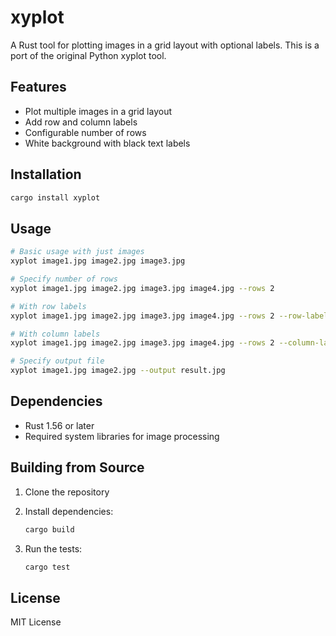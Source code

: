 # xyplot

A Rust tool for plotting images in a grid layout with optional labels. This is a port of the original Python xyplot tool.

## Features

- Plot multiple images in a grid layout
- Add row and column labels
- Configurable number of rows
- White background with black text labels

## Installation

```bash
cargo install xyplot
```

## Usage

```bash
# Basic usage with just images
xyplot image1.jpg image2.jpg image3.jpg

# Specify number of rows
xyplot image1.jpg image2.jpg image3.jpg image4.jpg --rows 2

# With row labels
xyplot image1.jpg image2.jpg image3.jpg image4.jpg --rows 2 --row-labels "Row 1" "Row 2"

# With column labels
xyplot image1.jpg image2.jpg image3.jpg image4.jpg --rows 2 --column-labels "Col 1" "Col 2"

# Specify output file
xyplot image1.jpg image2.jpg --output result.jpg
```

## Dependencies

- Rust 1.56 or later
- Required system libraries for image processing

## Building from Source

1. Clone the repository
2. Install dependencies:

   ```bash
   cargo build
   ```

3. Run the tests:

   ```bash
   cargo test
   ```

## License

MIT License
